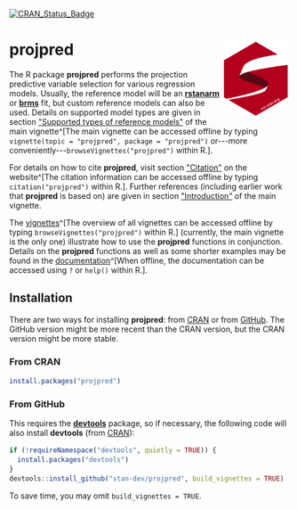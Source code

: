 <!-- badges: start -->
<!-- [![codecov](https://codecov.io/gh/stan-dev/projpred/branch/master/graph/badge.svg)](https://app.codecov.io/gh/stan-dev/projpred) -->
[![CRAN_Status_Badge](https://www.r-pkg.org/badges/version/projpred?color=blue)](https://CRAN.R-project.org/package=projpred)
<!-- badges: end -->

# projpred [<img src="man/figures/logo.svg" align="right" height="139" alt="Stan Logo"/>](https://mc-stan.org)

The R package **projpred** performs the projection predictive variable selection
for various regression models. Usually, the reference model will be an
[**rstanarm**](https://mc-stan.org/rstanarm/) or
[**brms**](https://paul-buerkner.github.io/brms/) fit, but custom reference
models can also be used. Details on supported model types are given in section
["Supported types of reference
models"](https://mc-stan.org/projpred/articles/projpred.html#refmodtypes) of the
main vignette^[The main vignette can be accessed offline by typing
`vignette(topic = "projpred", package = "projpred")` or---more
conveniently---`browseVignettes("projpred")` within R.].

For details on how to cite **projpred**, visit section
["Citation"](https://mc-stan.org/projpred/authors.html#citation) on the
website^[The citation information can be accessed offline by typing
`citation("projpred")` within R.]. Further references (including earlier work
that **projpred** is based on) are given in section
["Introduction"](https://mc-stan.org/projpred/articles/projpred.html#introduction)
of the main vignette.

The [vignettes](https://mc-stan.org/projpred/articles/)^[The overview of all
vignettes can be accessed offline by typing `browseVignettes("projpred")` within
R.] (currently, the main vignette is the only one) illustrate how to use the
**projpred** functions in conjunction. Details on the **projpred** functions as
well as some shorter examples may be found in the
[documentation](https://mc-stan.org/projpred/reference/index.html)^[When
offline, the documentation can be accessed using `?` or `help()` within R.].

## Installation

There are two ways for installing **projpred**: from
[CRAN](https://CRAN.R-project.org/package=projpred) or from
[GitHub](https://github.com/stan-dev/projpred). The GitHub version might be more
recent than the CRAN version, but the CRAN version might be more stable.

### From CRAN

```r
install.packages("projpred")
```

### From GitHub

This requires the [**devtools**](https://devtools.r-lib.org/) package, so if
necessary, the following code will also install **devtools** (from
[CRAN](https://CRAN.R-project.org/package=devtools)):
```r
if (!requireNamespace("devtools", quietly = TRUE)) {
  install.packages("devtools")
}
devtools::install_github("stan-dev/projpred", build_vignettes = TRUE)
```
To save time, you may omit `build_vignettes = TRUE`.

